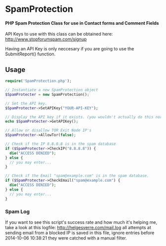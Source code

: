 # SpamProtection
#### PHP Spam Protection Class for use in Contact forms and Comment Fields


API Keys to use with this class can be obtained here: http://www.stopforumspam.com/signup

Having an API Key is only neccesary if you are going to use the SubmitReport() function.

## Usage

```php
require('SpamProtection.php');

// Instantiate a new SpamProtection object
$SpamProtecter = new SpamProtection();

// Set the API key.
$SpamProtecter->SetAPIKey("YOUR-API-KEY"); 

// Display the API key if it exists. (you wouldn't actually do this normally..)
echo $SpamProtecter->GetAPIKey(); 

// Allow or disallow TOR Exit Node IP's
$SpamProtecter->AllowTor(false);

// Check if the IP 8.8.8.8 is in the spam database
if ($SpamProtecter->CheckIP("8.8.8.8")) {
  die("ACCESS DENIED");
} else {
  // you may enter...
}

// Check if the Email "spam@example.com" is in the spam database.
if ($SpamProtecter->CheckEmail("spam@example.com") {
  die("ACCESS DENIED");
} else {
  // you may enter...
}
```


### Spam Log
If you want to see this script's success rate and how much it's helping me, take a 
look at this logfile: http://helgesverre.com/mail.log all attempts at sending email 
from a blocked IP is saved in this file, ignore entries before 2014-10-06 10:38:21 
they were catched with a manual filter.
